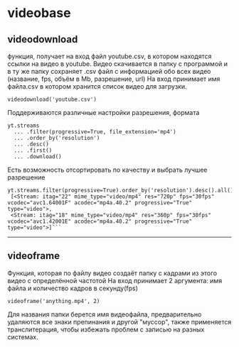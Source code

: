 # videobase

## videodownload 
функция, получает на вход файл youtube.csv, в котором находятся ссылки на видео в youtube. 
Видео скачивается в папку с программой и в ту же папку сохраняет .csv файл с информацией обо всех видео 
(название, fps, объём в Mb, разрешение, url)
На вход принимает имя файла.csv в котором хранится список видео для загрузки.
 
```
videodownload('youtube.csv')
```

Поддерживаются различные настройки разрешения, формата

```
yt.streams
  ... .filter(progressive=True, file_extension='mp4')
  ... .order_by('resolution')
  ... .desc()
  ... .first()
  ... .download()
 ```
 
 Есть возможность отсортировать по качеству и выбрать лучшее разрешение  
 
 ```
 yt.streams.filter(progressive=True).order_by('resolution').desc().all()
  [<Stream: itag="22" mime_type="video/mp4" res="720p" fps="30fps" vcodec="avc1.64001F" acodec="mp4a.40.2" progressive="True" type="video">,
  <Stream: itag="18" mime_type="video/mp4" res="360p" fps="30fps" vcodec="avc1.42001E" acodec="mp4a.40.2" progressive="True" type="video">]```
  ```
  
 ***
 
## videoframe
Функция, которая по файлу видео создаёт папку с кадрами из этого видео с определённой частотой
На вход принимает 2 аргумента: имя файла и количество кадров в секунду(fps)  

```videoframe('anything.mp4', 2)```  

Для названия папки берется имя видеофайла, предварительно удаляются все знаки препинания и другой "муссор", также применяется транслитерация, чтобы избежать проблем с записью на разных системах.
